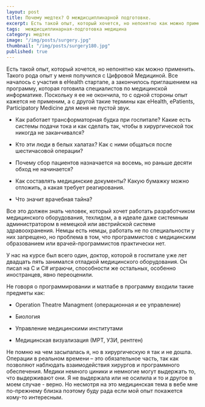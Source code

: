 ```yaml
---
layout: post
title: Почему медтех? О междисциплинарной подготовке.
excerpt: Есть такой опыт, который хочется, но непонятно как можно применить. Такого рода опыт у меня получился с Цифровой Медициной.Все...
tags:  междисциплинарная-подготовка медицина 
category: медтех
image: "/img/posts/surgery.jpg"
thumbnail: "/img/posts/surgery180.jpg"
published: true
---
```

Есть такой опыт, который хочется, но непонятно как можно применить. Такого рода опыт у меня получился с Цифровой Медициной.
Все началось с участия в eHealth стартапе, а закончилось приглашением на программу, которая готовила специалистов по медицинской информатике. Поскольку я ее не окончила, то с одной стороны опыт кажется не применим, а с другой такие термины как eHealth, ePatients, Participatory Medicine для меня не пустой звук.


* Как работает трансформаторная будка при госпитале? Какие есть системы подачи тока и как сделать так, чтобы в хирургической ток никогда не заканчивался?

* Кто эти люди в белых халатах? Как с ними общаться после шестичасовой операции?

* Почему сбор пациентов назначается на восемь, но раньше десяти обход не начинается?

* Как составлять медицинские документы? Какую бумажку можно отложить, а какая требует реагирования.

* Что значит врачебная тайна?


Все это должен знать человек, который хочет работать разработчиком медицинского оборудования, техлидом, а в идеале даже системным администратором в немецкой или австрийской системе здравоохранения. Немцы есть немцы, работать не по специальности у них запрещено, но проблема в том, что программистов с медицинским образованием или врачей-программистов практически нет.

У нас на курсе был всего один, доктор, которой в госпитале уже лет двадцать пять занимался отладкой медицинского оборудования. Он писал на C и С# играючи, способности же остальных, особенно иностранцев, явно переоценили.

Не говоря о программировании и матлабе в программу входили такие предметы как:

* Operation Theatre Managment (операционная и ее управление)

* Биология

* Управление медицинскими институтами

* Медицинская визуализация (МРТ, УЗИ, рентген)


Не помню на чем засыпалась я, но в хирургическую я так и не дошла. Операции в реальном времени – это обязательное часть, так как позволяют наблюдать взаимодействия хирургов и программного обеспечения. Медики немного циники и немногие могут выдержать то, что выдерживают они. Я не выдержала или не осилила и то и другое в моем случае - верно. Но несмотря на это медицинская тема в вебе мне по-прежнему близка поэтому буду рада если мой опыт покажется кому-то интересным.

